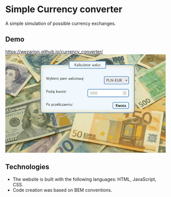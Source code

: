 # Simple Currency converter
A simple simulation of possible currency exchanges.

## Demo

https://wezarion.github.io/currency_converter/
![Currency Converter](<images/CurrencyConverterDemo.gif>)

## Technologies
- The website is built with the following languages: HTML, JavaScript, CSS.
- Code creation was based on BEM conventions.
